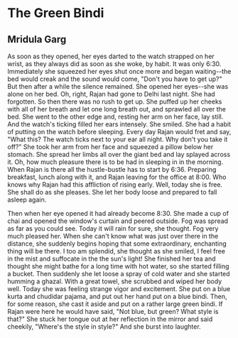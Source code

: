 # The Green Bindi
## Mridula Garg

As soon as they opened, her eyes darted to the watch strapped on her wrist, as they always did as soon as she woke, by habit. It was only 6:30. Immediately she squeezed her eyes shut once more and began waiting--the bed would creak and the sound would come, "Don't you have to get up?" But then after a while the silence remained. She opened her eyes--she was alone on her bed. Oh, right, Rajan had gone to Delhi last night. She had forgotten. So then there was no rush to get up. She puffed up her cheeks with all of her breath and let one long breath out, and sprawled all over the bed. She went to the other edge and, resting her arm on her face, lay still. And the watch's ticking filled her ears intensely. She smiled. She had a habit of putting on the watch before sleeping. Every day Rajan would fret and say, "What this? The watch ticks next to your ear all night. Why don't you take it off?" She took her arm from her face and squeezed a pillow below her stomach. She spread her limbs all over the giant bed and lay splayed across it. Oh, how much pleasure there is to be had in sleeping in in the morning. When Rajan is there all the hustle-bustle has to start by 6:36. Preparing breakfast, lunch along with it, and Rajan leaving for the office at 8:00. Who knows why Rajan had this affliction of rising early. Well, today she is free. She shall do as she pleases. She let her body loose and prepared to fall asleep again.

Then when her eye opened it had already become 8:30. She made a cup of chai and opened the window's curtain and peered outside. Fog was spread as far as you could see. Today it will rain for sure, she thought. Fog very much pleased her. When she can't know what was just over there in the distance, she suddenly begins hoping that some extraordinary, enchanting thing will be there. I too am splendid, she thought as she smiled, I feel free in the mist and suffocate in the the sun's light! She finished her tea and thought she might bathe for a long time with hot water, so she started filling a bucket. Then suddenly she let loose a spray of cold water and she started humming a ghazal. With a great towel, she scrubbed and wiped her body well. Today she was feeling strange vigor and excitement. She put on a blue kurta and chudidar pajama, and put out her hand put on a blue bindi. Then, for some reason, she cast it aside and put on a rather large green bindi. If Rajan were here he would have said, "Not blue, but green? What style is that?" She stuck her tongue out at her reflection in the mirror and said cheekily, "Where's the style in style?" And she burst into laughter.
